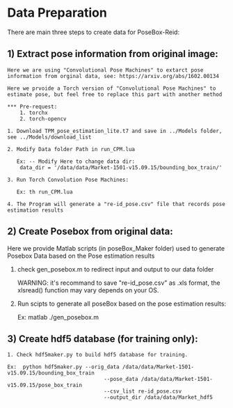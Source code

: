 # Data Preparation

There are main three steps to create data for PoseBox-Reid:


## 1) Extract pose information from original image:
    Here we are using "Convolutional Pose Machines" to extarct pose information from orginal data, see: https://arxiv.org/abs/1602.00134
    
    Here we prvoide a Torch version of "Convolutional Pose Machines" to estimate pose, but feel free to replace this part with another method

    *** Pre-request:
        1. torchx
        2. torch-opencv
    
    1. Download TPM_pose_estimation_lite.t7 and save in ../Models folder, see ../Models/download_list
    
    2. Modify Data folder Path in run_CPM.lua

       Ex: -- Modify Here to change data dir:
        data_dir = '/data/data/Market-1501-v15.09.15/bounding_box_train/'
    
    3. Run Torch Convolution Pose Machines: 

       Ex: th run_CPM.lua
    
    4. The Program will generate a "re-id_pose.csv" file that records pose estimation results 
    
## 2) Create Posebox from original data:
   Here we provide Matlab scripts (in poseBox_Maker folder) used to generate Posebox Data based on the Pose estimation results
   
   1. check gen_posebox.m to redirect input and output to our data folder

      WARNING: it's recommand to save "re-id_pose.csv" as .xls format, the xlsread() function may vary depends on your OS.
   
   2. Run scipts to generate all poseBox based on the pose estimation results:

      Ex: matlab ./gen_posebox.m

## 3) Create hdf5 database (for training only):
 
    1. Check hdf5maker.py to build hdf5 database for training.

    Ex:  python hdf5maker.py --orig_data /data/data/Market-1501-v15.09.15/bounding_box_train 
                                   --pose_data /data/data/Market-1501-v15.09.15/pose_box_train 
                                   --csv_list re-id_pose.csv 
                                   --output_dir /data/data/Market_hdf5
                                   
